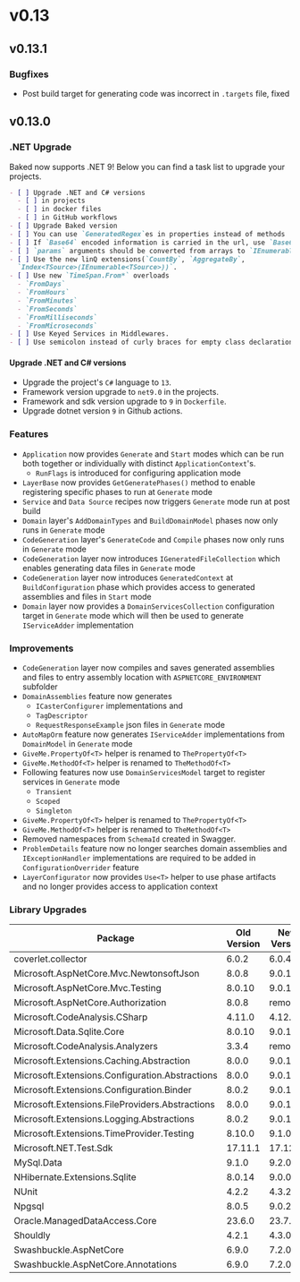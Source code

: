 # v0.13

## v0.13.1

### Bugfixes

- Post build target for generating code was incorrect in `.targets` file, fixed

## v0.13.0

### .NET Upgrade

Baked now supports .NET 9! Below you can find a task list to upgrade your
projects.

```markdown
- [ ] Upgrade .NET and C# versions
  - [ ] in projects
  - [ ] in docker files
  - [ ] in GitHub workflows
- [ ] Upgrade Baked version
- [ ] You can use `GeneratedRegex`es in properties instead of methods
- [ ] If `Base64` encoded information is carried in the url, use `Base64Url`
- [ ] `params` arguments should be converted from arrays to `IEnumerable`
- [ ] Use the new linQ extensions(`CountBy`, `AggregateBy`,
  `Index<TSource>(IEnumerable<TSource>))`.
- [ ] Use new `TimeSpan.From*` overloads
  - `FromDays`
  - `FromHours`
  - `FromMinutes`
  - `FromSeconds`
  - `FromMilliseconds`
  - `FromMicroseconds`
- [ ] Use Keyed Services in Middlewares.
- [ ] Use semicolon instead of curly braces for empty class declarations
```

#### Upgrade .NET and C# versions

- Upgrade the project's `C#` language to `13`.
- Framework version upgrade to `net9.0` in the projects.
- Framework and sdk version upgrade to `9` in `Dockerfile`.
- Upgrade dotnet version `9` in Github actions.

### Features

- `Application` now provides `Generate` and `Start` modes which can be run both
  together or individually with distinct `ApplicationContext`'s.
  - `RunFlags` is introduced for configuring application mode
- `LayerBase` now provides `GetGeneratePhases()` method to enable registering
  specific phases to run at `Generate` mode
- `Service` and `Data Source` recipes now triggers `Generate` mode run at post
  build
- `Domain` layer's `AddDomainTypes` and `BuildDomainModel` phases now only runs
  in `Generate` mode
- `CodeGeneration` layer's `GenerateCode` and `Compile` phases now only runs
  in `Generate` mode
- `CodeGeneration` layer now introduces `IGeneratedFileCollection` which
  enables generating data files in `Generate` mode
- `CodeGeneration` layer now introduces `GeneratedContext` at
  `BuildConfiguration` phase which provides access to generated assemblies and
  files in `Start` mode
- `Domain` layer now provides a `DomainServicesCollection` configuration target
  in `Generate` mode which will then be used to generate `IServiceAdder`
  implementation

### Improvements

- `CodeGeneration` layer now compiles and saves generated assemblies and files
  to entry assembly location with `ASPNETCORE_ENVIRONMENT` subfolder
- `DomainAssemblies` feature now generates
  - `ICasterConfigurer`
  implementations and
  - `TagDescriptor`
  - `RequestResponseExample`
  json files in `Generate` mode
- `AutoMapOrm` feature now generates `IServiceAdder` implementations from
  `DomainModel` in `Generate` mode
- `GiveMe.PropertyOf<T>` helper is renamed to `ThePropertyOf<T>`
- `GiveMe.MethodOf<T>` helper is renamed to `TheMethodOf<T>`
- Following features now use `DomainServicesModel` target to register services
  in `Generate` mode
  - `Transient`
  - `Scoped`
  - `Singleton`
- `GiveMe.PropertyOf<T>` helper is renamed to `ThePropertyOf<T>`
- `GiveMe.MethodOf<T>` helper is renamed to `TheMethodOf<T>`
- Removed namespaces from `SchemaId` created in Swagger.
- `ProblemDetails` feature now no longer searches domain assemblies and
  `IExceptionHandler` implementations are required to be added in
  `ConfigurationOverrider` feature
- `LayerConfigurator` now provides `Use<T>` helper to use phase artifacts and
  no longer provides access to application context

### Library Upgrades

| Package                                         | Old Version | New Version |
| ----------------------------------------------- | ----------- | ----------- |
| coverlet.collector                              | 6.0.2       | 6.0.4       |
| Microsoft.AspNetCore.Mvc.NewtonsoftJson         | 8.0.8       | 9.0.1       |
| Microsoft.AspNetCore.Mvc.Testing                | 8.0.10      | 9.0.1       |
| Microsoft.AspNetCore.Authorization              | 8.0.8       | removed     |
| Microsoft.CodeAnalysis.CSharp                   | 4.11.0      | 4.12.0      |
| Microsoft.Data.Sqlite.Core                      | 8.0.10      | 9.0.1       |
| Microsoft.CodeAnalysis.Analyzers                | 3.3.4       | removed     |
| Microsoft.Extensions.Caching.Abstraction        | 8.0.0       | 9.0.1       |
| Microsoft.Extensions.Configuration.Abstractions | 8.0.0       | 9.0.1       |
| Microsoft.Extensions.Configuration.Binder       | 8.0.2       | 9.0.1       |
| Microsoft.Extensions.FileProviders.Abstractions | 8.0.0       | 9.0.1       |
| Microsoft.Extensions.Logging.Abstractions       | 8.0.2       | 9.0.1       |
| Microsoft.Extensions.TimeProvider.Testing       | 8.10.0      | 9.1.0       |
| Microsoft.NET.Test.Sdk                          | 17.11.1     | 17.12.0     |
| MySql.Data                                      | 9.1.0       | 9.2.0       |
| NHibernate.Extensions.Sqlite                    | 8.0.14      | 9.0.0       |
| NUnit                                           | 4.2.2       | 4.3.2       |
| Npgsql                                          | 8.0.5       | 9.0.2       |
| Oracle.ManagedDataAccess.Core                   | 23.6.0      | 23.7.0      |
| Shouldly                                        | 4.2.1       | 4.3.0       |
| Swashbuckle.AspNetCore                          | 6.9.0       | 7.2.0       |
| Swashbuckle.AspNetCore.Annotations              | 6.9.0       | 7.2.0       |

